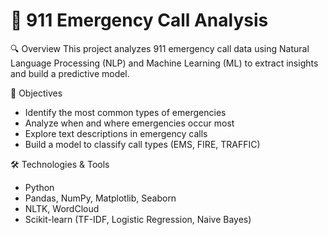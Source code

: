 # 🚨 911 Emergency Call Analysis

  🔍 Overview
This project analyzes 911 emergency call data using Natural Language Processing (NLP) and Machine Learning (ML) to extract insights and build a predictive model.

  🎯 Objectives
- Identify the most common types of emergencies
- Analyze when and where emergencies occur most
- Explore text descriptions in emergency calls
- Build a model to classify call types (EMS, FIRE, TRAFFIC)

🛠 Technologies & Tools
- Python
- Pandas, NumPy, Matplotlib, Seaborn
- NLTK, WordCloud
- Scikit-learn (TF-IDF, Logistic Regression, Naive Bayes)
